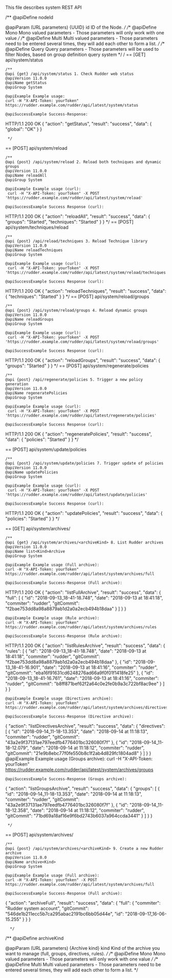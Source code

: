 
This file describes system REST API 

/**
   @apiDefine nodeId

   @apiParam (URL parameters) {UUID} id ID of the Node.
*/
/**
  @apiDefine Mono Mono valued parameters - Those parameters will only work with one value
 */
/**
  @apiDefine Multi Multi valued parameters - Those parameters need to be entered several times, they will add each other to form a list.
 */
/**
  @apiDefine Query Query parameters - Those parameters will be used to filter Nodes, based on group definition query system
 */
/
== [GET] api/system/status

    /**
    @api {get} /api/system/status 1. Check Rudder web status
    @apiVersion 11.0.0
    @apiName getStatus
    @apiGroup System

    @apiExample Example usage:
    curl -H "X-API-Token: yourToken" https://rudder.example.com/rudder/api/latest/system/status

    @apiSuccessExample Success-Response:
HTTP/1.1 200 OK
{
  "action": "getStatus",
  "result": "success",
  "data": {
    "global": "OK"
  }
}

     */

== [POST] api/system/reload

    /**
    @api {post} /api/system/reload 2. Reload both techniques and dynamic groups
    @apiVersion 11.0.0
    @apiName reloadAll
    @apiGroup System

    @apiExample Example usage (curl):
     curl -H "X-API-Token: yourToken" -X POST 'https://rudder.example.com/rudder/api/latest/system/reload'

    @apiSuccessExample Success Response (curl):
HTTP/1.1 200 OK
{
  "action": "reloadAll",
  "result": "success",
  "data": {
    "groups": "Started",
    "techniques": "Started"
  }
}
*/
== [POST] api/system/techniques/reload

    /**
    @api {post} /api/reload/techniques 3. Reload Technique library
    @apiVersion 11.0.0
    @apiName reloadTechniques
    @apiGroup System

    @apiExample Example usage (curl):
     curl -H "X-API-Token: yourToken" -X POST 'https://rudder.example.com/rudder/api/latest/system/reload/techniques'

    @apiSuccessExample Success Response (curl):
HTTP/1.1 200 OK
{
  "action": "reloadTechniques",
  "result": "success",
  "data": {
    "techniques": "Started"
  }
}
*/
== [POST] api/system/reload/groups

    /**
    @api {post} /api/system/reload/groups 4. Reload dynamic groups
    @apiVersion 11.0.0
    @apiName reloadGroups
    @apiGroup System

    @apiExample Example usage (curl):
     curl -H "X-API-Token: yourToken" -X POST 'https://rudder.example.com/rudder/api/latest/system/reload/groups'

    @apiSuccessExample Success Response (curl):
HTTP/1.1 200 OK
{
  "action": "reloadGroups",
  "result": "success",
  "data": {
    "groups": "Started"
  }
}
*/
== [POST] api/system/regenerate/policies

    /**
    @api {post} /api/regenerate/policies 5. Trigger a new policy generation
    @apiVersion 11.0.0
    @apiName regeneratePolicies
    @apiGroup System

    @apiExample Example usage (curl):
     curl -H "X-API-Token: yourToken" -X POST 'https://rudder.example.com/rudder/api/latest/regenerate/policies'

    @apiSuccessExample Success Response (curl):
HTTP/1.1 200 OK
{
  "action": "regeneratePolicies",
  "result": "success",
  "data": {
    "policies": "Started"
  }
}
*/

== [POST] api/system/update/policies

    /**
    @api {post} /api/system/update/policies 7. Trigger update of policies
    @apiVersion 11.0.0
    @apiName updatePolicies
    @apiGroup System

    @apiExample Example usage (curl):
     curl -H "X-API-Token: yourToken" -X POST 'https://rudder.example.com/rudder/api/latest/update/policies'

    @apiSuccessExample Success Response (curl):
HTTP/1.1 200 OK
{
  "action": "updatePolicies",
  "result": "success",
  "data": {
    "policies": "Started"
  }
}
*/

== [GET] api/system/archives/<kind>

    /**
    @api {get} /api/system/archives/<archiveKind> 8. List Rudder archives
    @apiVersion 11.0.0
    @apiName list<Kind>Archive
    @apiGroup System

    @apiExample Example usage (Full archive):
    curl -H "X-API-Token: yourToken" https://rudder.example.com/rudder/api/latest/system/archives/full

    @apiSuccessExample Success-Response (Full archive):
HTTP/1.1 200 OK
{
  "action": "listFullArchive",
  "result": "success",
  "data": {
    "full": [
      {
        "id": "2018-09-13_18-41-18.748",
        "date": "2018-09-13 at 18:41:18",
        "commiter": "rudder",
        "gitCommit": "f2bae753dd8a98a8879ab1d2a0a2ecb494b18daa"
      }
    ]
  }
}

    @apiExample Example usage (Rule archive):
    curl -H "X-API-Token: yourToken" https://rudder.example.com/rudder/api/latest/system/archives/rules

    @apiSuccessExample Success-Response (Rule archive):
HTTP/1.1 200 OK
{
  "action": "listRulesArchive",
  "result": "success",
  "data": {
    "rules": [
      {
        "id": "2018-09-13_18-41-18.748",
        "date": "2018-09-13 at 18:41:18",
        "commiter": "rudder",
        "gitCommit": "f2bae753dd8a98a8879ab1d2a0a2ecb494b18daa"
      },
      {
        "id": "2018-09-13_18-41-16.901",
        "date": "2018-09-13 at 18:41:16",
        "commiter": "rudder",
        "gitCommit": "eba16f91631cd6248276ad66a9f0f01f1418fe25"
      },
      {
        "id": "2018-09-13_18-41-16.761",
        "date": "2018-09-13 at 18:41:16",
        "commiter": "rudder",
        "gitCommit": "b8ff871bef62f2a64c0e2fe0b9a3c722bf8ac9ee"
      }
    ]
  }
}

    @apiExample Example usage (Directives archive):
    curl -H "X-API-Token: yourToken" https://rudder.example.com/rudder/api/latest/system/archives/directives

    @apiSuccessExample Success-Response (Directive archive):
{
  "action": "listDirectivesArchive",
  "result": "success",
  "data": {
    "directives": [
      {
        "id": "2018-09-14_11-18-13.353",
        "date": "2018-09-14 at 11:18:13",
        "commiter": "rudder",
        "gitCommit": "43a2e9f37131ae797eedfb4776401bc326080f7f"
      },
      {
        "id": "2018-09-14_11-18-12.079",
        "date": "2018-09-14 at 11:18:12",
        "commiter": "rudder",
        "gitCommit": "21e9b8ebc77f0fe550b8c1f2ab4d829fc1804ad8"
      }
    ]
  }
}
    @apiExample Example usage (Groups archive):
    curl -H "X-API-Token: yourToken" https://rudder.example.com/rudder/api/latest/system/archives/groups

    @apiSuccessExample Success-Response (Groups archive):

{
  "action": "listGroupsArchive",
  "result": "success",
  "data": {
    "groups": [
      {
        "id": "2018-09-14_11-18-13.353",
        "date": "2018-09-14 at 11:18:13",
        "commiter": "rudder",
        "gitCommit": "43a2e9f37131ae797eedfb4776401bc326080f7f"
      },
      {
        "id": "2018-09-14_11-18-12.358",
        "date": "2018-09-14 at 11:18:12",
        "commiter": "rudder",
        "gitCommit": "71bd69a18af16e9f6bd2743b6037a964ccda3441"
      }
    ]
  }
}

     */

== [POST] api/system/archives/<kind>

    /**
    @api {post} /api/system/archives/<archiveKind> 9. Create a new Rudder archive
    @apiVersion 11.0.0
    @apiName archive<Kind>
    @apiGroup System

    @apiExample Example usage (Full archive):
    curl -H "X-API-Token: yourToken" -X POST https://rudder.example.com/rudder/api/latest/system/archives/full

    @apiSuccessExample Success-Response (Full archive):
{
  "action": "archiveFull",
  "result": "success",
  "data": {
    "full": {
      "commiter": "Rudder system account",
      "gitCommit": "546de1b211ecc5b7ca295abac2191bc6bb05d44e",
      "id": "2018-09-17_16-06-15.255"
    }
  }
}



      */


/**
   @apiDefine archiveKind

   @apiParam (URL parameters) {Archive kind} kind Kind of the archive you want to manage (full, groups, directives, rules).
*/
/**
  @apiDefine Mono Mono valued parameters - Those parameters will only work with one value
 */
/**
  @apiDefine Multi Multi valued parameters - Those parameters need to be entered several times, they will add each other to form a list.
 */
